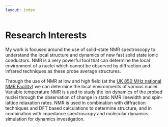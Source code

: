 ```yaml
---
layout: index
---
```

# Research Interests

My work is focused around the use of solid-state NMR spectroscopy to understand the local structure and 
dynamics of new fast solid state ionic conductors. NMR is a very powerful tool that can determine the local
environment of a nuclei which cannot be observed by diffraction and infrared techniques as these probe 
average structures.

Through the use of NMR at low and high field (at the [UK 850 MHz national NMR Facility](http://www2.warwick.ac.uk/fac/sci/physics/research/condensedmatt/nmr/850/))
we can determine the local environments of various nuclei. Variable temperature NMR is used to study the 
ion dynamics of the probed nuclei through the observation of change in static NMR linewidth and 
spin-lattice relaxation rates. NMR is used in combination with diffraction techniques and DFT based 
calculations to determine structure, and in combination with impedance spectroscopy and molecular dynamics 
simulation for dynamics investigation.
